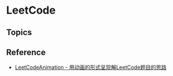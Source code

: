 # LeetCode

## Topics


## Reference
* [LeetCodeAnimation - 用动画的形式呈现解LeetCode题目的思路](https://github.com/MisterBooo/LeetCodeAnimation)